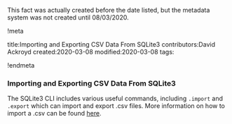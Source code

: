 This fact was actually created before the date listed, but the metadata system was not created until 08/03/2020.

!meta

title:Importing and Exporting CSV Data From SQLite3
contributors:David Ackroyd
created:2020-03-08
modified:2020-03-08
tags:

!endmeta


### Importing and Exporting CSV Data From SQLite3

The SQLite3 CLI includes various useful commands, including `.import` and `.export` which can import and export .csv files. More information on how to import a .csv can be found [here](https://www.sqlitetutorial.net/sqlite-import-csv/?fbclid=IwAR0az4S2bwcpMGpSgZ1HVTInPu34olB-3y941y4T4aaoHmJyfDpMeSvryVo).
